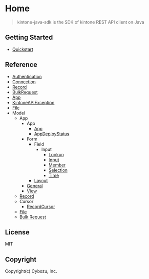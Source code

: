 # Home

> kintone-java-sdk is the SDK of kintone REST API client on Java

## Getting Started

- [Quickstart](./getting-started/quickstart)

## Reference

- [Authentication](./reference/authentication.md)
- [Connection](./reference/connection.md)
- [Record](./reference/record.md)
- [BulkRequest](./reference/bulk-request.md)
- [App](./reference/app.md)
- [KintoneAPIException](./reference/kintone-api-exception.md)
- [File](./reference/file.md)
- Model
    - App
        - App
            - [App](./reference/model/app/app/app-model.md)
            - [AppDeployStatus](./reference/model/app/app/app-deploy-status.md)
        - Form
            - Field
                - Input
                    - [Lookup](./reference/model/app/form/field/input/form-fields-input-lookup.md)
                    - [Input](./reference/model/app/form/field/input/form-fields-input.md)
                    - [Member](./reference/model/app/form/field/input/form-fields-input-member.md)
                    - [Selection](./reference/model/app/form/field/input/form-fields-input-selection.md)
                    - [Time](./reference/model/app/form/field/input/form-fields-input-time.md)
            - [Layout](./reference/model/app/form/layout/form-layout.md)
        - [General](./reference/model/app/general/general-settings.md)
        - [View](./reference/model/app/view/view-model.md)
    - [Record](./reference/model/record/record-model.md)
    - Cursor
        - [RecordCursor](reference/model/cursor/record-cursor.md)
    - [File](./reference/model/file/file-model.md)
    - [Bulk Request](./reference/model/bulk-request/bulk-request-model.md)

## License

MIT

## Copyright

Copyright(c) Cybozu, Inc.